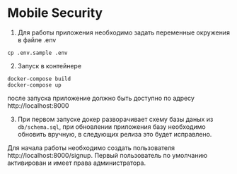 Mobile Security
================


1. Для работы приложения необходимо задать переменные окружения в файле .env
```
cp .env.sample .env
```
2. Запуск в контейнере
```
docker-compose build
docker-compose up
```
после запуска приложение должно быть доступно по адресу http://localhost:8000

3. При первом запуске докер разворачивает схему базы даных из `db/schema.sql`, при обновлении приложения базу необходимо обновить вручную, в следующих релиза это будет исправлено.

Для начала работы необходимо создать пользователя http://localhost:8000/signup. Первый пользователь по умолчанию активирован и имеет права администратора.
